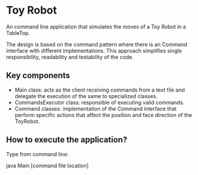 # Toy Robot

An command line application that simulates the moves of a Toy Robot in a TableTop.

The design is based on the command pattern where there is an Command interface with different 
implementations. This approach simplifies single responsibility, readability and testability of the code.

## Key components

- Main class: acts as the client receiving commands from a text file and delegate the execution of the same to specialized classes.
- CommandsExecutor class: responsible of executing valid commands.
- Command classes: implementation of the Command interface that perform specific actions that affect the position and face direction of the ToyRobot.

## How to execute the application?

Type from command line:

java Main [command file location]
 


